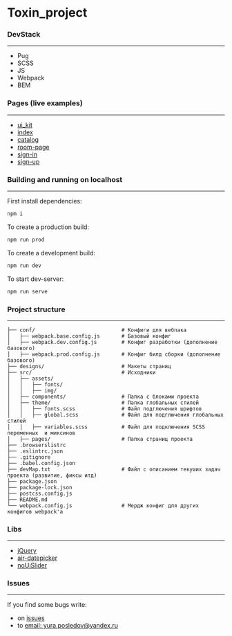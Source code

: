 # Toxin_project

### DevStack

---
- Pug
- SCSS
- JS  
- Webpack
- BEM


### Pages (live examples)

---

- [ui_kit](https://unidentifiedraccoon.github.io/Toxin_project/UI.html)
- [index](https://unidentifiedraccoon.github.io/Toxin_project/index.html)
- [catalog](https://unidentifiedraccoon.github.io/Toxin_project/catalog.html)
- [room-page](https://unidentifiedraccoon.github.io/Toxin_project/888.html)
- [sign-in](https://unidentifiedraccoon.github.io/Toxin_project/sign-in.html)
- [sign-up](https://unidentifiedraccoon.github.io/Toxin_project/sign-up.html)

### Building and running on localhost

---

First install dependencies:

```sh
npm i
```

To create a production build:

```sh
npm run prod
```

To create a development build:

```sh
npm run dev
```

To start dev-server:

```sh
npm run serve
```


### Project structure

---

```
├── conf/                            # Конфиги для вебпака
│   ├── webpack.base.config.js       # Базовый конфиг
│   ├── webpack.dev.config.js        # Конфиг разработки (дополнение базового)
│   ├── webpack.prod.config.js       # Конфиг билд сборки (дополнение базового)
├── designs/                         # Макеты страниц
├── src/                             # Исходники
│   ├── assets/                      
│   │   ├── fonts/                   
│   │   ├── img/                     
│   ├── components/                  # Папка с блоками проекта
│   ├── theme/                       # Папка глобальных стилей
│   │   ├── fonts.scss               # Файл подглючения шрифтов
│   │   ├── global.scss              # Файл для подглючения глобальных стилей
│   │   ├── variables.scss           # Файл для подключения SCSS переменных  и миксинов
│   ├── pages/                       # Папка страниц проекта
├── .browserslistrc                  
├── .eslintrc.json                  
├── .gitignore                      
├── .babel.config.json               
├── devMap.txt                       # Файл с описанием текуших задач проекта (развитие, фиксы итд)
├── package.json                     
├── package-lock.json                     
├── postcss.config.js                
├── README.md                       
└── webpack.config.js                # Мердж конфиг для других конфигов webpack'а
```

### Libs

---
- [jQuery](https://jquery.com/)
- [air-datepicker](http://t1m0n.name/air-datepicker/docs/index-ru.html)
- [noUiSlider](https://refreshless.com/nouislider/)


### Issues

---

If you find some bugs write:
- on [issues](https://github.com/UnidentifiedRaccoon/Toxin_project/issues)
- to [email: yura.posledov@yandex.ru](mailto:yura.posledov@yandex.ru)
